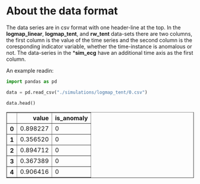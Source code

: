 # About the data format

The data series are in csv format with one header-line at the top.
In the **logmap_linear**, **logmap_tent**, and **rw_tent** data-sets there are two columns, the first column is the value of the time series and the second column is the coresponding indicator variable, whether the time-instance is anomalous or not.
The data-series in the ***sim_ecg** have an additional time axis as the first column.

An example readin:

```python
import pandas as pd

data = pd.read_csv("./simulations/logmap_tent/0.csv")

data.head()
```




<div>
<table border="1" class="dataframe">
  <thead>
    <tr style="text-align: right;">
      <th></th>
      <th>value</th>
      <th>is_anomaly</th>
    </tr>
  </thead>
  <tbody>
    <tr>
      <th>0</th>
      <td>0.898227</td>
      <td>0</td>
    </tr>
    <tr>
      <th>1</th>
      <td>0.356520</td>
      <td>0</td>
    </tr>
    <tr>
      <th>2</th>
      <td>0.894712</td>
      <td>0</td>
    </tr>
    <tr>
      <th>3</th>
      <td>0.367389</td>
      <td>0</td>
    </tr>
    <tr>
      <th>4</th>
      <td>0.906416</td>
      <td>0</td>
    </tr>
  </tbody>
</table>
</div>
